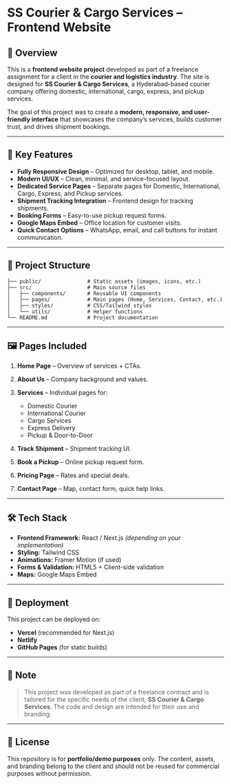 

# **SS Courier & Cargo Services – Frontend Website**

## 📌 Overview

This is a **frontend website project** developed as part of a freelance assignment for a client in the **courier and logistics industry**.
The site is designed for **SS Courier & Cargo Services**, a Hyderabad-based courier company offering domestic, international, cargo, express, and pickup services.

The goal of this project was to create a **modern, responsive, and user-friendly interface** that showcases the company’s services, builds customer trust, and drives shipment bookings.

---

## 🎯 Key Features

* **Fully Responsive Design** – Optimized for desktop, tablet, and mobile.
* **Modern UI/UX** – Clean, minimal, and service-focused layout.
* **Dedicated Service Pages** – Separate pages for Domestic, International, Cargo, Express, and Pickup services.
* **Shipment Tracking Integration** – Frontend design for tracking shipments.
* **Booking Forms** – Easy-to-use pickup request forms.
* **Google Maps Embed** – Office location for customer visits.
* **Quick Contact Options** – WhatsApp, email, and call buttons for instant communication.

---

## 📂 Project Structure

```
├── public/               # Static assets (images, icons, etc.)
├── src/                  # Main source files
│   ├── components/       # Reusable UI components
│   ├── pages/            # Main pages (Home, Services, Contact, etc.)
│   ├── styles/           # CSS/Tailwind styles
│   └── utils/            # Helper functions
└── README.md             # Project documentation
```

---

## 🖼 Pages Included

1. **Home Page** – Overview of services + CTAs.
2. **About Us** – Company background and values.
3. **Services** – Individual pages for:

   * Domestic Courier
   * International Courier
   * Cargo Services
   * Express Delivery
   * Pickup & Door-to-Door
4. **Track Shipment** – Shipment tracking UI.
5. **Book a Pickup** – Online pickup request form.
6. **Pricing Page** – Rates and special deals.
7. **Contact Page** – Map, contact form, quick help links.

---

## 🛠 Tech Stack

* **Frontend Framework:** React / Next.js *(depending on your implementation)*
* **Styling:** Tailwind CSS
* **Animations:** Framer Motion (if used)
* **Forms & Validation:** HTML5 + Client-side validation
* **Maps:** Google Maps Embed

---

## 🚀 Deployment

This project can be deployed on:

* **Vercel** (recommended for Next.js)
* **Netlify**
* **GitHub Pages** (for static builds)

---

## 📌 Note

> This project was developed as part of a freelance contract and is tailored for the specific needs of the client, **SS Courier & Cargo Services**. The code and design are intended for their use and branding.

---

## 📄 License

This repository is for **portfolio/demo purposes** only.
The content, assets, and branding belong to the client and should not be reused for commercial purposes without permission.


